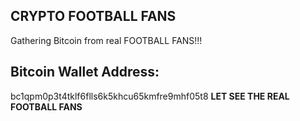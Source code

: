 ## CRYPTO FOOTBALL FANS
 Gathering Bitcoin from real FOOTBALL FANS!!!
## Bitcoin Wallet Address:
bc1qpm0p3t4tklf6flls6k5khcu65kmfre9mhf05t8
**LET SEE THE REAL FOOTBALL FANS**
